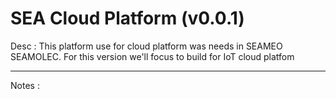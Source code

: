 <h1>SEA Cloud Platform (v0.0.1)</h1>

Desc : This platform use for cloud platform was needs in SEAMEO SEAMOLEC. For this version we'll focus to build for IoT cloud platfom

<hr>

Notes :